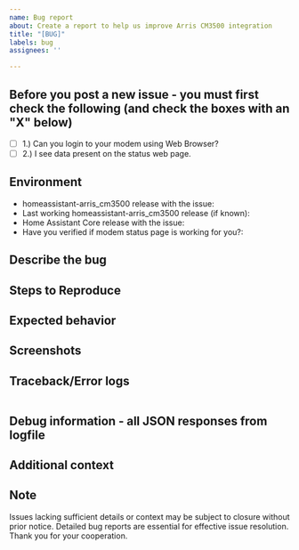```yaml
---
name: Bug report
about: Create a report to help us improve Arris CM3500 integration
title: "[BUG]"
labels: bug
assignees: ''

---
```


<!-- Please READ THIS FIRST

Please use English only.

Before opening a new issue, please check if a similar one is already open

DO NOT DELETE ANY TEXT from this template! Otherwise, your issue may be closed without comment.

Please check if the bug is already reported and add more information there instead of creating a new report.

-->

## Before you post a new issue - you must first check the following (and check the boxes with an "X" below)
- [ ] 1.) Can you login to your modem using Web Browser?
- [ ] 2.) I see data present on the status web page.

## Environment
<!--
  MANDATORY: Fill in the following details.
  Issues lacking those details may be subject to closure without prior notice.
-->
- homeassistant-arris_cm3500 release with the issue:
- Last working homeassistant-arris_cm3500 release (if known):
- Home Assistant Core release with the issue:
- Have you verified if modem status page is working for you?:

## Describe the bug
<!--
  Make a brief description of the problem you are experiencing
-->


## Steps to Reproduce
<!--
  Please list the steps needed to reproduce the issue
-->


## Expected behavior
<!--
  Insert a brief description of the expected behavior is
-->


## Screenshots
<!--
  If applicable, add screenshots to help explain your problem.
-->


## Traceback/Error logs
<!--
  If you come across any trace or error logs, please provide them.
-->

```txt

```

## Debug information - all JSON responses from logfile
<!--
  Turn on debug and post the results here: Paste in your link with all debug information, save it to a text file, or use https://www.pastebin.org/

  To enable debug logging, edit your Home Assistant configuration.yaml by adding the following lines:
  logger:
    default: info
    logs:
      custom_components.arris_cm3500: debug

-->

## Additional context
<!--
  Add any other context about the problem here.
-->

## Note
Issues lacking sufficient details or context may be subject to closure without prior notice. Detailed bug reports are essential for effective issue resolution. Thank you for your cooperation.
